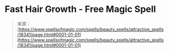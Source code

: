 <!--yml
category: 未分类
date: 2024-06-12 18:59:56
-->

# Fast Hair Growth - Free Magic Spell

> 来源：[https://www.spellsofmagic.com/spells/beauty_spells/attractive_spells/18341/page.html#0001-01-01](https://www.spellsofmagic.com/spells/beauty_spells/attractive_spells/18341/page.html#0001-01-01)
